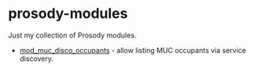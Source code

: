 # prosody-modules

Just my collection of Prosody modules.

* [mod_muc_disco_occupants](mod_muc_disco_occupants) - allow listing MUC occupants via service discovery.
